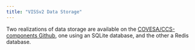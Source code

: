 ```yaml
---
title: "VISSv2 Data Storage"
---
```


Two realizations of data storage are available on the [COVESA/CCS-components Github](https://github.com/COVESA/ccs-components),
one using an SQLite database, and the other a Redis database.
